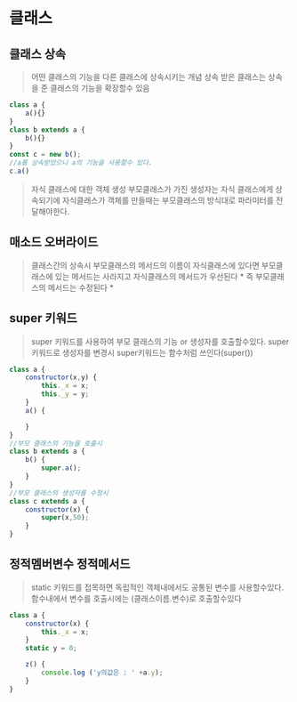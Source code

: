 # 클래스

## 클래스 상속
>어떤 클래스의 기능을 다른 클래스에 상속시키는 개념 상속 받은 클래스는 상속을 준 클래스의 기능을 확장할수 있음
```javascript
class a {
    a(){}
}
class b extends a {
    b(){}
}
const c = new b();
//a를 상속받았으니 a의 기능을 사용할수 있다.
c.a()
```
>자식 클래스에 대한 객체 생성
부모클래스가 가진 생성자는 자식 클래스에게 상속되기에 자식클래스가 객체를 만들때는 부모클래스의 방식대로 파라미터를 전달해야한다.

## 매소드 오버라이드
>클래스간의 상속시 부모클래스의 메서드의 이름이 자식클래스에 있다면 부모클래스에 있는 메서드는 사라지고 자식클래스의 메서드가 우선된다 * 즉 부모클래스의 메서드는 수정된다 *

## super 키워드
>super 키워드를 사용하여 부모 클래스의 기능 or 생성자를 호출할수있다.
>super 키워드로 생성자를 변경시 super키워드는 함수처럼 쓰인다(super())
```javascript
class a {
    constructor(x,y) {
        this._x = x;
        this._y = y;
    }
    a() {

    }
}
//부모 클래스의 기능을 호출시
class b extends a {
    b() {
        super.a();
    }
}
//부모 클래스의 생성자를 수정시
class c extends a {
    constructor(x) {
        super(x,50);
    }
}
```

## 정적멤버변수 정적메서드
>static 키워드를 접목하면 독립적인 객체내에서도 공통된 변수를 사용할수있다.
>함수내에서 변수를 호출시에는 (클래스이름.변수)로 호출할수있다
```javascript
class a {
    constructor(x) {
        this._x = x;
    }
    static y = 0;

    z() {
        console.log ('y의값은 : ' +a.y);
    }
}
```
